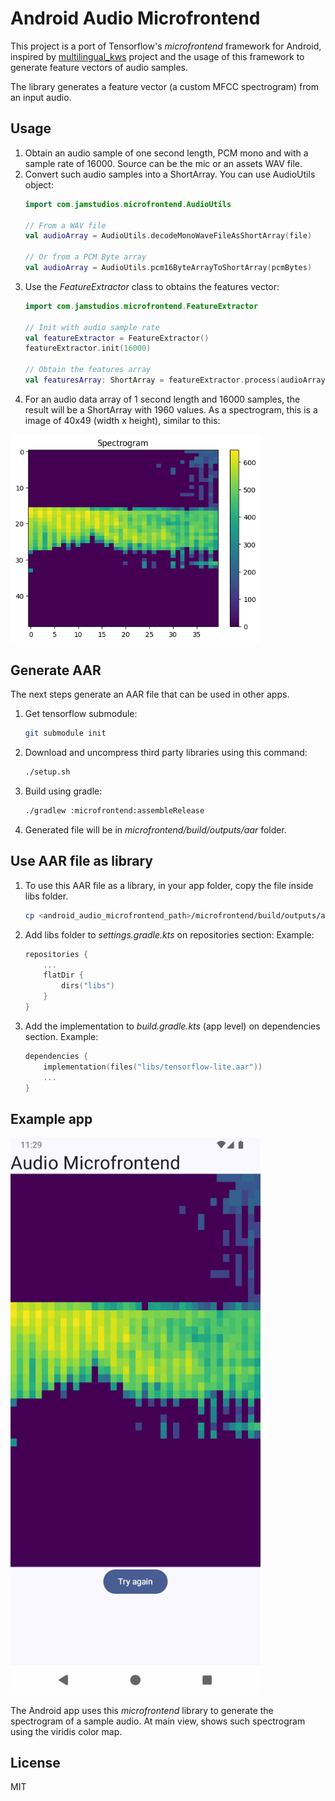 # Android Audio Microfrontend

This project is a port of Tensorflow's *microfrontend* framework for Android, inspired
by [multilingual_kws](https://github.com/harvard-edge/multilingual_kws) project and the usage of this framework to generate feature vectors of audio samples.

The library generates a feature vector (a custom MFCC spectrogram) from an input audio.


## Usage
1. Obtain an audio sample of one second length, PCM mono and with a sample rate of 16000. Source can be the mic or an assets WAV file.
2. Convert such audio samples into a ShortArray. You can use AudioUtils object:
    ```kotlin
    import com.jamstudios.microfrontend.AudioUtils

    // From a WAV file
    val audioArray = AudioUtils.decodeMonoWaveFileAsShortArray(file)

    // Or from a PCM Byte array
    val audioArray = AudioUtils.pcm16ByteArrayToShortArray(pcmBytes)
    ```
3. Use the *FeatureExtractor* class to obtains the features vector:
    ```kotlin
    import com.jamstudios.microfrontend.FeatureExtractor

    // Init with audio sample rate
    val featureExtractor = FeatureExtractor()
    featureExtractor.init(16000)

    // Obtain the features array
    val featuresArray: ShortArray = featureExtractor.process(audioArray)
    ```
5. For an audio data array of 1 second length and 16000 samples, the result will be a ShortArray with 1960 values. As a spectrogram, this is a image of 40x49 (width x height), similar to this:

<img src="images/spec.png" width="400"/>


## Generate AAR

The next steps generate an AAR file that can be used in other apps.

1. Get tensorflow submodule:
    ```bash
    git submodule init
    ```
2. Download and uncompress third party libraries using this command:
    ```bash
    ./setup.sh
    ```
3. Build using gradle:
    ```bash
    ./gradlew :microfrontend:assembleRelease
    ```
4. Generated file will be in *microfrontend/build/outputs/aar* folder.


## Use AAR file as library
1. To use this AAR file as a library, in your app folder, copy the file inside libs folder.
    ```bash
    cp <android_audio_microfrontend_path>/microfrontend/build/outputs/aar/microfrontend-release.aar <your_app_path>/app/libs/
    ```
2. Add libs folder to *settings.gradle.kts* on repositories section: Example:
    ```kotlin
    repositories {
        ...
        flatDir {
            dirs("libs")
        }
    }
    ```
3. Add the implementation to *build.gradle.kts* (app level) on dependencies section. Example:
    ```kotlin
    dependencies {
        implementation(files("libs/tensorflow-lite.aar"))
        ...
    }
    ```

## Example app

<img src="images/example_app.png" width="400"/>

The Android app uses this *microfrontend* library to generate the spectrogram of a sample audio. At main view, shows such spectrogram using the viridis color map.


## License
MIT